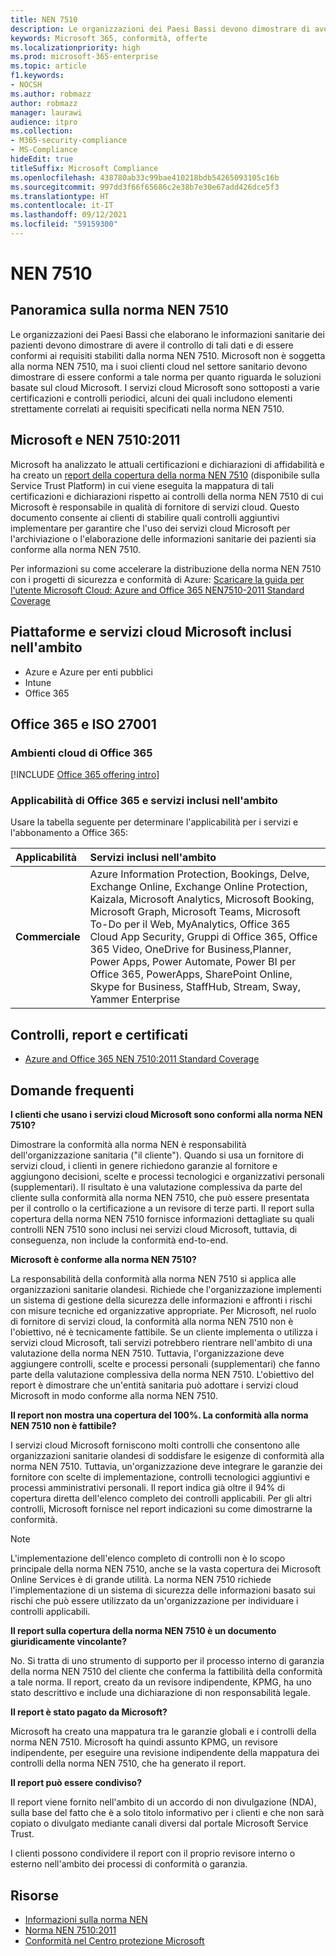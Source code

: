 ```yaml
---
title: NEN 7510
description: Le organizzazioni dei Paesi Bassi devono dimostrare di avere il controllo dei dati sanitari dei pazienti in conformità alla norma NEN 7510.
keywords: Microsoft 365, conformità, offerte
ms.localizationpriority: high
ms.prod: microsoft-365-enterprise
ms.topic: article
f1.keywords:
- NOCSH
ms.author: robmazz
author: robmazz
manager: laurawi
audience: itpro
ms.collection:
- M365-security-compliance
- MS-Compliance
hideEdit: true
titleSuffix: Microsoft Compliance
ms.openlocfilehash: 438780ab33c99bae410218bdb54265093105c16b
ms.sourcegitcommit: 997dd3f66f65686c2e38b7e30e67add426dce5f3
ms.translationtype: HT
ms.contentlocale: it-IT
ms.lasthandoff: 09/12/2021
ms.locfileid: "59159300"
---
```

# <a name="nen-7510"></a>NEN 7510

## <a name="nen-7510-overview"></a>Panoramica sulla norma NEN 7510

Le organizzazioni dei Paesi Bassi che elaborano le informazioni sanitarie dei pazienti devono dimostrare di avere il controllo di tali dati e di essere conformi ai requisiti stabiliti dalla norma NEN 7510. Microsoft non è soggetta alla norma NEN 7510, ma i suoi clienti cloud nel settore sanitario devono dimostrare di essere conformi a tale norma per quanto riguarda le soluzioni basate sul cloud Microsoft. I servizi cloud Microsoft sono sottoposti a varie certificazioni e controlli periodici, alcuni dei quali includono elementi strettamente correlati ai requisiti specificati nella norma NEN 7510.

## <a name="microsoft-and-nen-75102011"></a>Microsoft e NEN 7510:2011

Microsoft ha analizzato le attuali certificazioni e dichiarazioni di affidabilità e ha creato un [report della copertura della norma NEN 7510](https://servicetrust.microsoft.com/ViewPage/MSComplianceGuideV3?command=Download&downloadType=Document&downloadId=15d5a5fa-fbb6-4ea6-8126-2a2c684ae789&tab=7027ead0-3d6b-11e9-b9e1-290b1eb4cdeb&docTab=7027ead0-3d6b-11e9-b9e1-290b1eb4cdeb_GRC_Assessment_Reports) (disponibile sulla Service Trust Platform) in cui viene eseguita la mappatura di tali certificazioni e dichiarazioni rispetto ai controlli della norma NEN 7510 di cui Microsoft è responsabile in qualità di fornitore di servizi cloud. Questo documento consente ai clienti di stabilire quali controlli aggiuntivi implementare per garantire che l'uso dei servizi cloud Microsoft per l'archiviazione o l'elaborazione delle informazioni sanitarie dei pazienti sia conforme alla norma NEN 7510.

Per informazioni su come accelerare la distribuzione della norma NEN 7510 con i progetti di sicurezza e conformità di Azure: [Scaricare la guida per l'utente Microsoft Cloud: Azure and Office 365 NEN7510-2011 Standard Coverage](https://aka.ms/Azure-NEN7510-2011)

## <a name="microsoft-in-scope-cloud-platforms--services"></a>Piattaforme e servizi cloud Microsoft inclusi nell'ambito

- Azure e Azure per enti pubblici
- Intune
- Office 365

## <a name="office-365-and-iso-27001"></a>Office 365 e ISO 27001

### <a name="office-365-cloud-environments"></a>Ambienti cloud di Office 365

[!INCLUDE [Office 365 offering intro](../includes/o365-offering-introduction.md)]

### <a name="office-365-applicability-and-in-scope-services"></a>Applicabilità di Office 365 e servizi inclusi nell'ambito

Usare la tabella seguente per determinare l'applicabilità per i servizi e l'abbonamento a Office 365:

| **Applicabilità** | **Servizi inclusi nell'ambito** |
|:------------------|:----------------------|
| **Commerciale** | Azure Information Protection, Bookings, Delve, Exchange Online, Exchange Online Protection, Kaizala, Microsoft Analytics, Microsoft Booking, Microsoft Graph, Microsoft Teams, Microsoft To-Do per il Web, MyAnalytics, Office 365 Cloud App Security, Gruppi di Office 365, Office 365 Video, OneDrive for Business,Planner, Power Apps, Power Automate, Power BI per Office 365, PowerApps, SharePoint Online, Skype for Business, StaffHub, Stream, Sway, Yammer Enterprise |

## <a name="audits-reports-and-certificates"></a>Controlli, report e certificati

- [Azure and Office 365 NEN 7510:2011 Standard Coverage](https://servicetrust.microsoft.com/ViewPage/MSComplianceGuideV3?command=Download&downloadType=Document&downloadId=15d5a5fa-fbb6-4ea6-8126-2a2c684ae789&tab=7027ead0-3d6b-11e9-b9e1-290b1eb4cdeb&docTab=7027ead0-3d6b-11e9-b9e1-290b1eb4cdeb_GRC_Assessment_Reports)

## <a name="frequently-asked-questions"></a>Domande frequenti

**I clienti che usano i servizi cloud Microsoft sono conformi alla norma NEN 7510?**

Dimostrare la conformità alla norma NEN è responsabilità dell'organizzazione sanitaria ("il cliente"). Quando si usa un fornitore di servizi cloud, i clienti in genere richiedono garanzie al fornitore e aggiungono decisioni, scelte e processi tecnologici e organizzativi personali (supplementari). Il risultato è una valutazione complessiva da parte del cliente sulla conformità alla norma NEN 7510, che può essere presentata per il controllo o la certificazione a un revisore di terze parti. Il report sulla copertura della norma NEN 7510 fornisce informazioni dettagliate su quali controlli NEN 7510 sono inclusi nei servizi cloud Microsoft, tuttavia, di conseguenza, non include la conformità end-to-end.

**Microsoft è conforme alla norma NEN 7510?**

La responsabilità della conformità alla norma NEN 7510 si applica alle organizzazioni sanitarie olandesi. Richiede che l'organizzazione implementi un sistema di gestione della sicurezza delle informazioni e affronti i rischi con misure tecniche ed organizzative appropriate. Per Microsoft, nel ruolo di fornitore di servizi cloud, la conformità alla norma NEN 7510 non è l'obiettivo, né è tecnicamente fattibile. Se un cliente implementa o utilizza i servizi cloud Microsoft, tali servizi potrebbero rientrare nell'ambito di una valutazione della norma NEN 7510. Tuttavia, l'organizzazione deve aggiungere controlli, scelte e processi personali (supplementari) che fanno parte della valutazione complessiva della norma NEN 7510. L'obiettivo del report è dimostrare che un'entità sanitaria può adottare i servizi cloud Microsoft in modo conforme alla norma NEN 7510.

**Il report non mostra una copertura del 100%. La conformità alla norma NEN 7510 non è fattibile?**

I servizi cloud Microsoft forniscono molti controlli che consentono alle organizzazioni sanitarie olandesi di soddisfare le esigenze di conformità alla norma NEN 7510. Tuttavia, un'organizzazione deve integrare le garanzie dei fornitore con scelte di implementazione, controlli tecnologici aggiuntivi e processi amministrativi personali. Il report indica già oltre il 94% di copertura diretta dell'elenco completo dei controlli applicabili. Per gli altri controlli, Microsoft fornisce nel report indicazioni su come dimostrarne la conformità.

> [!NOTE]
> L'implementazione dell'elenco completo di controlli non è lo scopo principale della norma NEN 7510, anche se la vasta copertura dei Microsoft Online Services è di grande utilità. La norma NEN 7510 richiede l'implementazione di un sistema di sicurezza delle informazioni basato sui rischi che può essere utilizzato da un'organizzazione per individuare i controlli applicabili.

**Il report sulla copertura della norma NEN 7510 è un documento giuridicamente vincolante?**

No. Si tratta di uno strumento di supporto per il processo interno di garanzia della norma NEN 7510 del cliente che conferma la fattibilità della conformità a tale norma. Il report, creato da un revisore indipendente, KPMG, ha uno stato descrittivo e include una dichiarazione di non responsabilità legale.

**Il report è stato pagato da Microsoft?**

Microsoft ha creato una mappatura tra le garanzie globali e i controlli della norma NEN 7510. Microsoft ha quindi assunto KPMG, un revisore indipendente, per eseguire una revisione indipendente della mappatura dei controlli della norma NEN 7510, che ha generato il report.

**Il report può essere condiviso?**

Il report viene fornito nell'ambito di un accordo di non divulgazione (NDA), sulla base del fatto che è a solo titolo informativo per i clienti e che non sarà copiato o divulgato mediante canali diversi dal portale Microsoft Service Trust.

I clienti possono condividere il report con il proprio revisore interno o esterno nell'ambito dei processi di conformità o garanzia.

## <a name="resources"></a>Risorse

- [Informazioni sulla norma NEN](https://www.nen.nl/About-NEN.htm)
- [Norma NEN 7510:2011](https://www.nen.nl/NEN-Shop-2/Standard/NEN-75102011-nl.htm)
- [Conformità nel Centro protezione Microsoft](https://www.microsoft.com/trust-center/compliance/compliance-overview)
